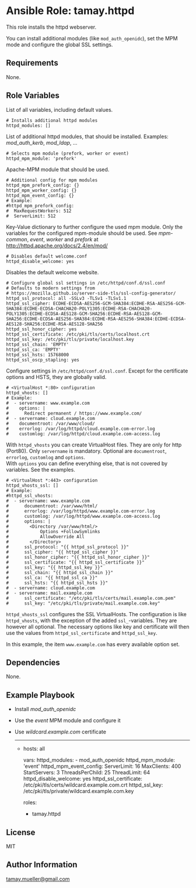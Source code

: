 Ansible Role: tamay.httpd
=========

This role installs the httpd webserver.

You can install additional modules (like ```mod_auth_openidc```), set the MPM mode and configure the global SSL settings.

Requirements
------------

None.

Role Variables
--------------

List of all variables, including default values.

    # Installs additional httpd modules
    httpd_modules: []

List of additional httpd modules, that should be installed. Examples: *mod_auth_kerb*, *mod_ldap*, ...
    
    # Selects mpm module (prefork, worker or event)
    httpd_mpm_module: 'prefork'

Apache-MPM module that should be used.
    
    # Additional config for mpm modules
    httpd_mpm_prefork_config: {}
    httpd_mpm_worker_config: {}
    httpd_mpm_event_config: {}
    # Example:
    #httpd_mpm_prefork_config:
    #  MaxRequestWorkers: 512
    #  ServerLimit: 512

Key-Value dictionary to further configure the used mpm module. Only the variables for the configured mpm-module should be used. See *mpm-common*, *event*, *worker* and *prefork* at http://httpd.apache.org/docs/2.4/en/mod/
    
    # Disables default welcome.conf
    httpd_disable_welcome: yes

Disables the default welcome website.

    # Configure global ssl settings in /etc/httpd/conf.d/ssl.conf
    # Defaults to modern settings from
    # https://mozilla.github.io/server-side-tls/ssl-config-generator/
    httpd_ssl_protocol: all -SSLv3 -TLSv1 -TLSv1.1
    httpd_ssl_cipher: ECDHE-ECDSA-AES256-GCM-SHA384:ECDHE-RSA-AES256-GCM-SHA384:ECDHE-ECDSA-CHACHA20-POLY1305:ECDHE-RSA-CHACHA20-POLY1305:ECDHE-ECDSA-AES128-GCM-SHA256:ECDHE-RSA-AES128-GCM-SHA256:ECDHE-ECDSA-AES256-SHA384:ECDHE-RSA-AES256-SHA384:ECDHE-ECDSA-AES128-SHA256:ECDHE-RSA-AES128-SHA256
    httpd_ssl_honor_cipher: yes
    httpd_ssl_certificate: /etc/pki/tls/certs/localhost.crt
    httpd_ssl_key: /etc/pki/tls/private/localhost.key
    httpd_ssl_chain: 'EMPTY'
    httpd_ssl_ca: 'EMPTY'
    httpd_ssl_hsts: 15768000
    httpd_ssl_oscp_stapling: yes

Configure settings in ```/etc/httpd/conf.d/ssl.conf```. Except for the certificate options and HSTS, they are globally valid. 

    # <VirtualHost *:80> configuration
    httpd_vhosts: []
    # Example:
    #  - servername: www.example.com
    #    options: |
    #      Redirect permanent / https://www.example.com/
    #  - servername: cloud.example.com
    #    documentroot: /var/www/cloud/
    #    errorlog: /var/log/httpd/cloud.example.com-error.log
    #    customlog: /var/log/httpd/cloud.example.com-access.log

With ```httpd_vhosts``` you can create VirtualHost files. They are only for http (Port80). Only ```servername``` is mandatory. Optional are ```documentroot```, ```errorlog```, ```customlog``` and ```options```.  
With ```options``` you can define everything else, that is not covered by variables. See the examples. 
    
    # <VirtualHost *:443> configuration
    httpd_vhosts_ssl: []
    # Example:
    #httpd_ssl_vhosts:
    #  - servername: www.example.com
    #      documentroot: /var/www/html/
    #      errorlog: /var/log/httpd/www.example.com-error.log
    #      customlog: /var/log/httpd/www.example.com-access.log
    #      options: |
    #        <Directory /var/www/html/>
    #            Options +FollowSymlinks
    #            AllowOverride All
    #        </Directory>
    #      ssl_protocol: "{{ httpd_ssl_protocol }}"
    #      ssl_cipher: "{{ httpd_ssl_cipher }}"
    #      ssl_honor_cipher: "{{ httpd_ssl_honor_cipher }}"
    #      ssl_certificate: "{{ httpd_ssl_certificate }}"
    #      ssl_key: "{{ httpd_ssl_key }}"
    #      ssl_chain: "{{ httpd_ssl_chain }}"
    #      ssl_ca: "{{ httpd_ssl_ca }}"
    #      ssl_hsts: "{{ httpd_ssl_hsts }}"
    #  - servername: cloud.example.com
    #  - servername: mail.example.com
    #      ssl_certificate: "/etc/pki/tls/certs/mail.example.com.pem"
    #      ssl_key: "/etc/pki/tls/private/mail.example.com.key"
    
```httpd_vhosts_ssl``` configures the SSL VirtualHosts. The configuration is like ```httpd_vhosts```, with the exception of the added ```ssl_```-variables. They are however all optional. The necessary options like key and certificate will then use the values from ```httpd_ssl_certificate``` and ```httpd_ssl_key```.

In this example, the item ```www.example.com``` has every available option set. 

Dependencies
------------

None.

Example Playbook
----------------

- Install *mod_auth_openidc*
- Use the *event* MPM module and configure it
- Use *wildcard.example.com* certificate 


    ---
    
    - hosts: all
    
      vars:
        httpd_modules:
          - mod_auth_openidc
        httpd_mpm_module: 'event'
        httpd_mpm_event_config:
          ServerLimit: 16
          MaxClients: 400
          StartServers: 3
          ThreadsPerChild: 25
          ThreadLimit: 64
        httpd_disable_welcome: yes
        httpd_ssl_certificate: /etc/pki/tls/certs/wildcard.example.com.crt
        httpd_ssl_key: /etc/pki/tls/private/wildcard.example.com.key
    
      roles:
      - tamay.httpd

License
-------

MIT

Author Information
------------------

tamay.mueller@gmail.com